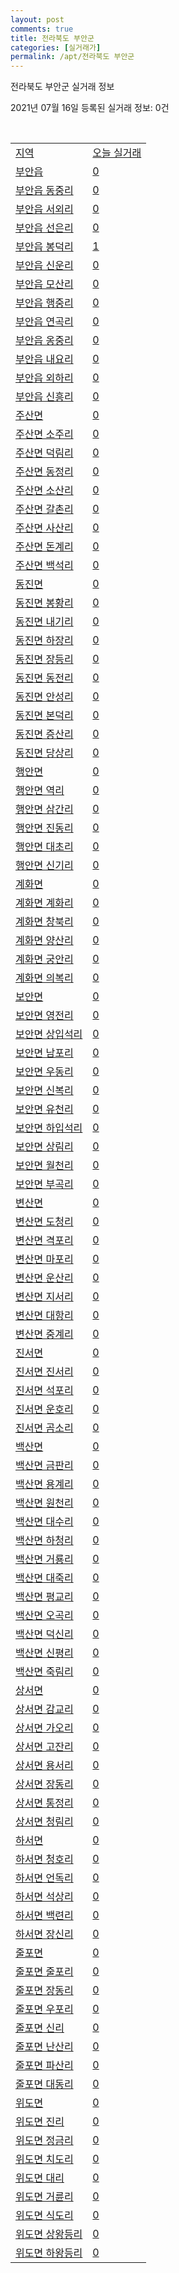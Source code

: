 ```yaml
---
layout: post
comments: true
title: 전라북도 부안군
categories: [실거래가]
permalink: /apt/전라북도 부안군
---
```


전라북도 부안군 실거래 정보

2021년 07월 16일 등록된 실거래 정보: 0건

<script type="text/javascript">
  google.charts.load('current', {'packages':['corechart']});
  google.charts.setOnLoadCallback(drawChart);

  function drawChart() {
    var data = google.visualization.arrayToDataTable([['거래일', '매매', '전월세', '전매'], ['20-07', 13, 8, 5], ['20-08', 22, 15, 2], ['20-09', 26, 11, 0], ['20-10', 19, 9, 1], ['20-11', 34, 18, 0], ['20-12', 33, 8, 1], ['21-01', 29, 7, 3], ['21-02', 16, 24, 0], ['21-03', 32, 11, 1], ['21-04', 32, 7, 0], ['21-05', 20, 8, 2], ['21-06', 15, 6, 3], ['21-07', 5, 2, 1]]);

    var options = {
      title: '최근 1년간 유형별 거래량 추이',
      legend: { position: 'bottom' }
    };

    var chart = new google.visualization.LineChart(document.getElementById('columnchart_material'));
    chart.draw(data, (options));
  }
</script>

<div id="columnchart_material" style="width: 95%; margin-left: -35px"></div>
<br>
<table class="sortable">
  <tr>
    <td><a href="#">지역</a></td>
    <td><a href="#">오늘 실거래</a></td>
  </tr>

  
  <tr class="item">
    <td><a href="전라북도 부안군 부안읍">부안읍</a></td>
    <td><a href="전라북도 부안군 부안읍">0</a></td>
  </tr>
    

  <tr class="item">
    <td><a href="전라북도 부안군 부안읍 동중리">부안읍 동중리</a></td>
    <td><a href="전라북도 부안군 부안읍 동중리">0</a></td>
  </tr>
    

  <tr class="item">
    <td><a href="전라북도 부안군 부안읍 서외리">부안읍 서외리</a></td>
    <td><a href="전라북도 부안군 부안읍 서외리">0</a></td>
  </tr>
    

  <tr class="item">
    <td><a href="전라북도 부안군 부안읍 선은리">부안읍 선은리</a></td>
    <td><a href="전라북도 부안군 부안읍 선은리">0</a></td>
  </tr>
    

  <tr class="item">
    <td><a href="전라북도 부안군 부안읍 봉덕리">부안읍 봉덕리</a></td>
    <td><a href="전라북도 부안군 부안읍 봉덕리">1</a></td>
  </tr>
    

  <tr class="item">
    <td><a href="전라북도 부안군 부안읍 신운리">부안읍 신운리</a></td>
    <td><a href="전라북도 부안군 부안읍 신운리">0</a></td>
  </tr>
    

  <tr class="item">
    <td><a href="전라북도 부안군 부안읍 모산리">부안읍 모산리</a></td>
    <td><a href="전라북도 부안군 부안읍 모산리">0</a></td>
  </tr>
    

  <tr class="item">
    <td><a href="전라북도 부안군 부안읍 행중리">부안읍 행중리</a></td>
    <td><a href="전라북도 부안군 부안읍 행중리">0</a></td>
  </tr>
    

  <tr class="item">
    <td><a href="전라북도 부안군 부안읍 연곡리">부안읍 연곡리</a></td>
    <td><a href="전라북도 부안군 부안읍 연곡리">0</a></td>
  </tr>
    

  <tr class="item">
    <td><a href="전라북도 부안군 부안읍 옹중리">부안읍 옹중리</a></td>
    <td><a href="전라북도 부안군 부안읍 옹중리">0</a></td>
  </tr>
    

  <tr class="item">
    <td><a href="전라북도 부안군 부안읍 내요리">부안읍 내요리</a></td>
    <td><a href="전라북도 부안군 부안읍 내요리">0</a></td>
  </tr>
    

  <tr class="item">
    <td><a href="전라북도 부안군 부안읍 외하리">부안읍 외하리</a></td>
    <td><a href="전라북도 부안군 부안읍 외하리">0</a></td>
  </tr>
    

  <tr class="item">
    <td><a href="전라북도 부안군 부안읍 신흥리">부안읍 신흥리</a></td>
    <td><a href="전라북도 부안군 부안읍 신흥리">0</a></td>
  </tr>
    

  <tr class="item">
    <td><a href="전라북도 부안군 주산면">주산면</a></td>
    <td><a href="전라북도 부안군 주산면">0</a></td>
  </tr>
    

  <tr class="item">
    <td><a href="전라북도 부안군 주산면 소주리">주산면 소주리</a></td>
    <td><a href="전라북도 부안군 주산면 소주리">0</a></td>
  </tr>
    

  <tr class="item">
    <td><a href="전라북도 부안군 주산면 덕림리">주산면 덕림리</a></td>
    <td><a href="전라북도 부안군 주산면 덕림리">0</a></td>
  </tr>
    

  <tr class="item">
    <td><a href="전라북도 부안군 주산면 동정리">주산면 동정리</a></td>
    <td><a href="전라북도 부안군 주산면 동정리">0</a></td>
  </tr>
    

  <tr class="item">
    <td><a href="전라북도 부안군 주산면 소산리">주산면 소산리</a></td>
    <td><a href="전라북도 부안군 주산면 소산리">0</a></td>
  </tr>
    

  <tr class="item">
    <td><a href="전라북도 부안군 주산면 갈촌리">주산면 갈촌리</a></td>
    <td><a href="전라북도 부안군 주산면 갈촌리">0</a></td>
  </tr>
    

  <tr class="item">
    <td><a href="전라북도 부안군 주산면 사산리">주산면 사산리</a></td>
    <td><a href="전라북도 부안군 주산면 사산리">0</a></td>
  </tr>
    

  <tr class="item">
    <td><a href="전라북도 부안군 주산면 돈계리">주산면 돈계리</a></td>
    <td><a href="전라북도 부안군 주산면 돈계리">0</a></td>
  </tr>
    

  <tr class="item">
    <td><a href="전라북도 부안군 주산면 백석리">주산면 백석리</a></td>
    <td><a href="전라북도 부안군 주산면 백석리">0</a></td>
  </tr>
    

  <tr class="item">
    <td><a href="전라북도 부안군 동진면">동진면</a></td>
    <td><a href="전라북도 부안군 동진면">0</a></td>
  </tr>
    

  <tr class="item">
    <td><a href="전라북도 부안군 동진면 봉황리">동진면 봉황리</a></td>
    <td><a href="전라북도 부안군 동진면 봉황리">0</a></td>
  </tr>
    

  <tr class="item">
    <td><a href="전라북도 부안군 동진면 내기리">동진면 내기리</a></td>
    <td><a href="전라북도 부안군 동진면 내기리">0</a></td>
  </tr>
    

  <tr class="item">
    <td><a href="전라북도 부안군 동진면 하장리">동진면 하장리</a></td>
    <td><a href="전라북도 부안군 동진면 하장리">0</a></td>
  </tr>
    

  <tr class="item">
    <td><a href="전라북도 부안군 동진면 장등리">동진면 장등리</a></td>
    <td><a href="전라북도 부안군 동진면 장등리">0</a></td>
  </tr>
    

  <tr class="item">
    <td><a href="전라북도 부안군 동진면 동전리">동진면 동전리</a></td>
    <td><a href="전라북도 부안군 동진면 동전리">0</a></td>
  </tr>
    

  <tr class="item">
    <td><a href="전라북도 부안군 동진면 안성리">동진면 안성리</a></td>
    <td><a href="전라북도 부안군 동진면 안성리">0</a></td>
  </tr>
    

  <tr class="item">
    <td><a href="전라북도 부안군 동진면 본덕리">동진면 본덕리</a></td>
    <td><a href="전라북도 부안군 동진면 본덕리">0</a></td>
  </tr>
    

  <tr class="item">
    <td><a href="전라북도 부안군 동진면 증산리">동진면 증산리</a></td>
    <td><a href="전라북도 부안군 동진면 증산리">0</a></td>
  </tr>
    

  <tr class="item">
    <td><a href="전라북도 부안군 동진면 당상리">동진면 당상리</a></td>
    <td><a href="전라북도 부안군 동진면 당상리">0</a></td>
  </tr>
    

  <tr class="item">
    <td><a href="전라북도 부안군 행안면">행안면</a></td>
    <td><a href="전라북도 부안군 행안면">0</a></td>
  </tr>
    

  <tr class="item">
    <td><a href="전라북도 부안군 행안면 역리">행안면 역리</a></td>
    <td><a href="전라북도 부안군 행안면 역리">0</a></td>
  </tr>
    

  <tr class="item">
    <td><a href="전라북도 부안군 행안면 삼간리">행안면 삼간리</a></td>
    <td><a href="전라북도 부안군 행안면 삼간리">0</a></td>
  </tr>
    

  <tr class="item">
    <td><a href="전라북도 부안군 행안면 진동리">행안면 진동리</a></td>
    <td><a href="전라북도 부안군 행안면 진동리">0</a></td>
  </tr>
    

  <tr class="item">
    <td><a href="전라북도 부안군 행안면 대초리">행안면 대초리</a></td>
    <td><a href="전라북도 부안군 행안면 대초리">0</a></td>
  </tr>
    

  <tr class="item">
    <td><a href="전라북도 부안군 행안면 신기리">행안면 신기리</a></td>
    <td><a href="전라북도 부안군 행안면 신기리">0</a></td>
  </tr>
    

  <tr class="item">
    <td><a href="전라북도 부안군 계화면">계화면</a></td>
    <td><a href="전라북도 부안군 계화면">0</a></td>
  </tr>
    

  <tr class="item">
    <td><a href="전라북도 부안군 계화면 계화리">계화면 계화리</a></td>
    <td><a href="전라북도 부안군 계화면 계화리">0</a></td>
  </tr>
    

  <tr class="item">
    <td><a href="전라북도 부안군 계화면 창북리">계화면 창북리</a></td>
    <td><a href="전라북도 부안군 계화면 창북리">0</a></td>
  </tr>
    

  <tr class="item">
    <td><a href="전라북도 부안군 계화면 양산리">계화면 양산리</a></td>
    <td><a href="전라북도 부안군 계화면 양산리">0</a></td>
  </tr>
    

  <tr class="item">
    <td><a href="전라북도 부안군 계화면 궁안리">계화면 궁안리</a></td>
    <td><a href="전라북도 부안군 계화면 궁안리">0</a></td>
  </tr>
    

  <tr class="item">
    <td><a href="전라북도 부안군 계화면 의복리">계화면 의복리</a></td>
    <td><a href="전라북도 부안군 계화면 의복리">0</a></td>
  </tr>
    

  <tr class="item">
    <td><a href="전라북도 부안군 보안면">보안면</a></td>
    <td><a href="전라북도 부안군 보안면">0</a></td>
  </tr>
    

  <tr class="item">
    <td><a href="전라북도 부안군 보안면 영전리">보안면 영전리</a></td>
    <td><a href="전라북도 부안군 보안면 영전리">0</a></td>
  </tr>
    

  <tr class="item">
    <td><a href="전라북도 부안군 보안면 상입석리">보안면 상입석리</a></td>
    <td><a href="전라북도 부안군 보안면 상입석리">0</a></td>
  </tr>
    

  <tr class="item">
    <td><a href="전라북도 부안군 보안면 남포리">보안면 남포리</a></td>
    <td><a href="전라북도 부안군 보안면 남포리">0</a></td>
  </tr>
    

  <tr class="item">
    <td><a href="전라북도 부안군 보안면 우동리">보안면 우동리</a></td>
    <td><a href="전라북도 부안군 보안면 우동리">0</a></td>
  </tr>
    

  <tr class="item">
    <td><a href="전라북도 부안군 보안면 신복리">보안면 신복리</a></td>
    <td><a href="전라북도 부안군 보안면 신복리">0</a></td>
  </tr>
    

  <tr class="item">
    <td><a href="전라북도 부안군 보안면 유천리">보안면 유천리</a></td>
    <td><a href="전라북도 부안군 보안면 유천리">0</a></td>
  </tr>
    

  <tr class="item">
    <td><a href="전라북도 부안군 보안면 하입석리">보안면 하입석리</a></td>
    <td><a href="전라북도 부안군 보안면 하입석리">0</a></td>
  </tr>
    

  <tr class="item">
    <td><a href="전라북도 부안군 보안면 상림리">보안면 상림리</a></td>
    <td><a href="전라북도 부안군 보안면 상림리">0</a></td>
  </tr>
    

  <tr class="item">
    <td><a href="전라북도 부안군 보안면 월천리">보안면 월천리</a></td>
    <td><a href="전라북도 부안군 보안면 월천리">0</a></td>
  </tr>
    

  <tr class="item">
    <td><a href="전라북도 부안군 보안면 부곡리">보안면 부곡리</a></td>
    <td><a href="전라북도 부안군 보안면 부곡리">0</a></td>
  </tr>
    

  <tr class="item">
    <td><a href="전라북도 부안군 변산면">변산면</a></td>
    <td><a href="전라북도 부안군 변산면">0</a></td>
  </tr>
    

  <tr class="item">
    <td><a href="전라북도 부안군 변산면 도청리">변산면 도청리</a></td>
    <td><a href="전라북도 부안군 변산면 도청리">0</a></td>
  </tr>
    

  <tr class="item">
    <td><a href="전라북도 부안군 변산면 격포리">변산면 격포리</a></td>
    <td><a href="전라북도 부안군 변산면 격포리">0</a></td>
  </tr>
    

  <tr class="item">
    <td><a href="전라북도 부안군 변산면 마포리">변산면 마포리</a></td>
    <td><a href="전라북도 부안군 변산면 마포리">0</a></td>
  </tr>
    

  <tr class="item">
    <td><a href="전라북도 부안군 변산면 운산리">변산면 운산리</a></td>
    <td><a href="전라북도 부안군 변산면 운산리">0</a></td>
  </tr>
    

  <tr class="item">
    <td><a href="전라북도 부안군 변산면 지서리">변산면 지서리</a></td>
    <td><a href="전라북도 부안군 변산면 지서리">0</a></td>
  </tr>
    

  <tr class="item">
    <td><a href="전라북도 부안군 변산면 대항리">변산면 대항리</a></td>
    <td><a href="전라북도 부안군 변산면 대항리">0</a></td>
  </tr>
    

  <tr class="item">
    <td><a href="전라북도 부안군 변산면 중계리">변산면 중계리</a></td>
    <td><a href="전라북도 부안군 변산면 중계리">0</a></td>
  </tr>
    

  <tr class="item">
    <td><a href="전라북도 부안군 진서면">진서면</a></td>
    <td><a href="전라북도 부안군 진서면">0</a></td>
  </tr>
    

  <tr class="item">
    <td><a href="전라북도 부안군 진서면 진서리">진서면 진서리</a></td>
    <td><a href="전라북도 부안군 진서면 진서리">0</a></td>
  </tr>
    

  <tr class="item">
    <td><a href="전라북도 부안군 진서면 석포리">진서면 석포리</a></td>
    <td><a href="전라북도 부안군 진서면 석포리">0</a></td>
  </tr>
    

  <tr class="item">
    <td><a href="전라북도 부안군 진서면 운호리">진서면 운호리</a></td>
    <td><a href="전라북도 부안군 진서면 운호리">0</a></td>
  </tr>
    

  <tr class="item">
    <td><a href="전라북도 부안군 진서면 곰소리">진서면 곰소리</a></td>
    <td><a href="전라북도 부안군 진서면 곰소리">0</a></td>
  </tr>
    

  <tr class="item">
    <td><a href="전라북도 부안군 백산면">백산면</a></td>
    <td><a href="전라북도 부안군 백산면">0</a></td>
  </tr>
    

  <tr class="item">
    <td><a href="전라북도 부안군 백산면 금판리">백산면 금판리</a></td>
    <td><a href="전라북도 부안군 백산면 금판리">0</a></td>
  </tr>
    

  <tr class="item">
    <td><a href="전라북도 부안군 백산면 용계리">백산면 용계리</a></td>
    <td><a href="전라북도 부안군 백산면 용계리">0</a></td>
  </tr>
    

  <tr class="item">
    <td><a href="전라북도 부안군 백산면 원천리">백산면 원천리</a></td>
    <td><a href="전라북도 부안군 백산면 원천리">0</a></td>
  </tr>
    

  <tr class="item">
    <td><a href="전라북도 부안군 백산면 대수리">백산면 대수리</a></td>
    <td><a href="전라북도 부안군 백산면 대수리">0</a></td>
  </tr>
    

  <tr class="item">
    <td><a href="전라북도 부안군 백산면 하청리">백산면 하청리</a></td>
    <td><a href="전라북도 부안군 백산면 하청리">0</a></td>
  </tr>
    

  <tr class="item">
    <td><a href="전라북도 부안군 백산면 거룡리">백산면 거룡리</a></td>
    <td><a href="전라북도 부안군 백산면 거룡리">0</a></td>
  </tr>
    

  <tr class="item">
    <td><a href="전라북도 부안군 백산면 대죽리">백산면 대죽리</a></td>
    <td><a href="전라북도 부안군 백산면 대죽리">0</a></td>
  </tr>
    

  <tr class="item">
    <td><a href="전라북도 부안군 백산면 평교리">백산면 평교리</a></td>
    <td><a href="전라북도 부안군 백산면 평교리">0</a></td>
  </tr>
    

  <tr class="item">
    <td><a href="전라북도 부안군 백산면 오곡리">백산면 오곡리</a></td>
    <td><a href="전라북도 부안군 백산면 오곡리">0</a></td>
  </tr>
    

  <tr class="item">
    <td><a href="전라북도 부안군 백산면 덕신리">백산면 덕신리</a></td>
    <td><a href="전라북도 부안군 백산면 덕신리">0</a></td>
  </tr>
    

  <tr class="item">
    <td><a href="전라북도 부안군 백산면 신평리">백산면 신평리</a></td>
    <td><a href="전라북도 부안군 백산면 신평리">0</a></td>
  </tr>
    

  <tr class="item">
    <td><a href="전라북도 부안군 백산면 죽림리">백산면 죽림리</a></td>
    <td><a href="전라북도 부안군 백산면 죽림리">0</a></td>
  </tr>
    

  <tr class="item">
    <td><a href="전라북도 부안군 상서면">상서면</a></td>
    <td><a href="전라북도 부안군 상서면">0</a></td>
  </tr>
    

  <tr class="item">
    <td><a href="전라북도 부안군 상서면 감교리">상서면 감교리</a></td>
    <td><a href="전라북도 부안군 상서면 감교리">0</a></td>
  </tr>
    

  <tr class="item">
    <td><a href="전라북도 부안군 상서면 가오리">상서면 가오리</a></td>
    <td><a href="전라북도 부안군 상서면 가오리">0</a></td>
  </tr>
    

  <tr class="item">
    <td><a href="전라북도 부안군 상서면 고잔리">상서면 고잔리</a></td>
    <td><a href="전라북도 부안군 상서면 고잔리">0</a></td>
  </tr>
    

  <tr class="item">
    <td><a href="전라북도 부안군 상서면 용서리">상서면 용서리</a></td>
    <td><a href="전라북도 부안군 상서면 용서리">0</a></td>
  </tr>
    

  <tr class="item">
    <td><a href="전라북도 부안군 상서면 장동리">상서면 장동리</a></td>
    <td><a href="전라북도 부안군 상서면 장동리">0</a></td>
  </tr>
    

  <tr class="item">
    <td><a href="전라북도 부안군 상서면 통정리">상서면 통정리</a></td>
    <td><a href="전라북도 부안군 상서면 통정리">0</a></td>
  </tr>
    

  <tr class="item">
    <td><a href="전라북도 부안군 상서면 청림리">상서면 청림리</a></td>
    <td><a href="전라북도 부안군 상서면 청림리">0</a></td>
  </tr>
    

  <tr class="item">
    <td><a href="전라북도 부안군 하서면">하서면</a></td>
    <td><a href="전라북도 부안군 하서면">0</a></td>
  </tr>
    

  <tr class="item">
    <td><a href="전라북도 부안군 하서면 청호리">하서면 청호리</a></td>
    <td><a href="전라북도 부안군 하서면 청호리">0</a></td>
  </tr>
    

  <tr class="item">
    <td><a href="전라북도 부안군 하서면 언독리">하서면 언독리</a></td>
    <td><a href="전라북도 부안군 하서면 언독리">0</a></td>
  </tr>
    

  <tr class="item">
    <td><a href="전라북도 부안군 하서면 석상리">하서면 석상리</a></td>
    <td><a href="전라북도 부안군 하서면 석상리">0</a></td>
  </tr>
    

  <tr class="item">
    <td><a href="전라북도 부안군 하서면 백련리">하서면 백련리</a></td>
    <td><a href="전라북도 부안군 하서면 백련리">0</a></td>
  </tr>
    

  <tr class="item">
    <td><a href="전라북도 부안군 하서면 장신리">하서면 장신리</a></td>
    <td><a href="전라북도 부안군 하서면 장신리">0</a></td>
  </tr>
    

  <tr class="item">
    <td><a href="전라북도 부안군 줄포면">줄포면</a></td>
    <td><a href="전라북도 부안군 줄포면">0</a></td>
  </tr>
    

  <tr class="item">
    <td><a href="전라북도 부안군 줄포면 줄포리">줄포면 줄포리</a></td>
    <td><a href="전라북도 부안군 줄포면 줄포리">0</a></td>
  </tr>
    

  <tr class="item">
    <td><a href="전라북도 부안군 줄포면 장동리">줄포면 장동리</a></td>
    <td><a href="전라북도 부안군 줄포면 장동리">0</a></td>
  </tr>
    

  <tr class="item">
    <td><a href="전라북도 부안군 줄포면 우포리">줄포면 우포리</a></td>
    <td><a href="전라북도 부안군 줄포면 우포리">0</a></td>
  </tr>
    

  <tr class="item">
    <td><a href="전라북도 부안군 줄포면 신리">줄포면 신리</a></td>
    <td><a href="전라북도 부안군 줄포면 신리">0</a></td>
  </tr>
    

  <tr class="item">
    <td><a href="전라북도 부안군 줄포면 난산리">줄포면 난산리</a></td>
    <td><a href="전라북도 부안군 줄포면 난산리">0</a></td>
  </tr>
    

  <tr class="item">
    <td><a href="전라북도 부안군 줄포면 파산리">줄포면 파산리</a></td>
    <td><a href="전라북도 부안군 줄포면 파산리">0</a></td>
  </tr>
    

  <tr class="item">
    <td><a href="전라북도 부안군 줄포면 대동리">줄포면 대동리</a></td>
    <td><a href="전라북도 부안군 줄포면 대동리">0</a></td>
  </tr>
    

  <tr class="item">
    <td><a href="전라북도 부안군 위도면">위도면</a></td>
    <td><a href="전라북도 부안군 위도면">0</a></td>
  </tr>
    

  <tr class="item">
    <td><a href="전라북도 부안군 위도면 진리">위도면 진리</a></td>
    <td><a href="전라북도 부안군 위도면 진리">0</a></td>
  </tr>
    

  <tr class="item">
    <td><a href="전라북도 부안군 위도면 정금리">위도면 정금리</a></td>
    <td><a href="전라북도 부안군 위도면 정금리">0</a></td>
  </tr>
    

  <tr class="item">
    <td><a href="전라북도 부안군 위도면 치도리">위도면 치도리</a></td>
    <td><a href="전라북도 부안군 위도면 치도리">0</a></td>
  </tr>
    

  <tr class="item">
    <td><a href="전라북도 부안군 위도면 대리">위도면 대리</a></td>
    <td><a href="전라북도 부안군 위도면 대리">0</a></td>
  </tr>
    

  <tr class="item">
    <td><a href="전라북도 부안군 위도면 거륜리">위도면 거륜리</a></td>
    <td><a href="전라북도 부안군 위도면 거륜리">0</a></td>
  </tr>
    

  <tr class="item">
    <td><a href="전라북도 부안군 위도면 식도리">위도면 식도리</a></td>
    <td><a href="전라북도 부안군 위도면 식도리">0</a></td>
  </tr>
    

  <tr class="item">
    <td><a href="전라북도 부안군 위도면 상왕등리">위도면 상왕등리</a></td>
    <td><a href="전라북도 부안군 위도면 상왕등리">0</a></td>
  </tr>
    

  <tr class="item">
    <td><a href="전라북도 부안군 위도면 하왕등리">위도면 하왕등리</a></td>
    <td><a href="전라북도 부안군 위도면 하왕등리">0</a></td>
  </tr>
    


</table>


    